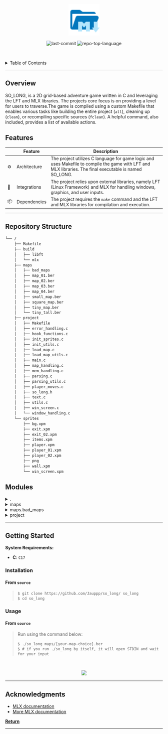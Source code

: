 <p align="center">
  <img src="https://raw.githubusercontent.com/PKief/vscode-material-icon-theme/ec559a9f6bfd399b82bb44393651661b08aaf7ba/icons/folder-markdown-open.svg" width="100" alt="project-logo">
</p>
<p align="center">
	<img src="https://img.shields.io/github/last-commit/Jauppp/so_long?style=default&logo=git&logoColor=white&color=0080ff" alt="last-commit">
	<img src="https://img.shields.io/github/languages/top/Jauppp/so_long?style=default&color=0080ff" alt="repo-top-language">
<p>
<p align="center">
	<!-- default option, no dependency badges. -->
</p>

<br><!-- TABLE OF CONTENTS -->
<details>
  <summary>Table of Contents</summary><br>

- [ Overview](#-overview)
- [ Features](#-features)
- [ Repository Structure](#-repository-structure)
- [ Modules](#-modules)
- [ Getting Started](#-getting-started)
  - [ Installation](#-installation)
  - [ Usage](#-usage)
  - [ Tests](#-tests)
- [ Project Roadmap](#-project-roadmap)
- [ Contributing](#-contributing)
- [ License](#-license)
- [ Acknowledgments](#-acknowledgments)
</details>
<hr>

##  Overview

SO_LONG, is a 2D grid-based adventure game written in C and leveraging the LFT and MLX libraries. The projects core focus is on providing a level for users to traverse.The game is compiled using a custom Makefile that enables various tasks like building the entire project (`all`), cleaning up (`clean`), or recompiling specific sources (`fclean`). A helpful command, also included, provides a list of available actions. 

##  Features

|   |    Feature          | Description                                                                                             |
|----|---------------------|---------------------------------------------------------------------------------------------------------|
| ⚙️ | Architecture       | The project utilizes C language for game logic and uses Makefile to compile the game with LFT and MLX libraries. The final executable is named SO_LONG.                                               |
| 🔌 | Integrations       | The project relies upon external libraries, namely LFT (Linux Framework) and MLX for handling windows, graphics, and user inputs.                                                     |
| 📦 | Dependencies       | The project requires the `make` command and the LFT and MLX libraries for compilation and execution.             |

---

##  Repository Structure

```sh
└── /
    ├── Makefile
    ├── build
    │   ├── libft
    │   └── mlx
    ├── maps
    │   ├── bad_maps
    │   ├── map_01.ber
    │   ├── map_02.ber
    │   ├── map_03.ber
    │   ├── map_04.ber
    │   ├── small_map.ber
    │   ├── square_map.ber
    │   ├── tiny_map.ber
    │   └── tiny_tall.ber
    ├── project
    │   ├── Makefile
    │   ├── error_handling.c
    │   ├── hook_functions.c
    │   ├── init_sprites.c
    │   ├── init_utils.c
    │   ├── load_map.c
    │   ├── load_map_utils.c
    │   ├── main.c
    │   ├── map_handling.c
    │   ├── mem_handling.c
    │   ├── parsing.c
    │   ├── parsing_utils.c
    │   ├── player_moves.c
    │   ├── so_long.h
    │   ├── text.c
    │   ├── utils.c
    │   ├── win_screen.c
    │   └── window_handling.c
    └── sprites
        ├── bg.xpm
        ├── exit.xpm
        ├── exit_02.xpm
        ├── items.xpm
        ├── player.xpm
        ├── player_01.xpm
        ├── player_02.xpm
        ├── png
        ├── wall.xpm
        └── win_screen.xpm
```

##  Modules

<details closed><summary>.</summary>

| File| Summary|
| ---| ---|
| [Makefile](https://github.com/Jauppp/so_long/blob/master/Makefile) | This Makefile compiles a game called SO_LONG by assembling various C source files and linking with the LFT and MLX libraries. Upon execution, it generates an executable named SO_LONG. The file outlines targets like all, clean, fclean to run, clean, or recompile the project respectively. Other features include a help command that lists all possible actions, and even a kitty printout as a fun touch. |

</details>

<details closed><summary>maps</summary>

| File| Summary|
| ---                                                                                 | ---|
| [maps](https://github.com/Jauppp/so_long/blob/master/maps)         | This subdirectory countains eight maps of different sizes and complexity used to render the levels of the game ; all are considered to be valid maps.                            |
</details>

<details closed><summary>maps.bad_maps</summary>

| File| Summary|
| ---| ---|
| [bad.maps](https://github.com/Jauppp/so_long/blob/master/maps/bad_maps)| Maps in this subdirectory are considered invalid and were used to test the parsing. They are either too big, have missing elements (no player, no exit, no collectibles, or inaccessible items), or are not rectangular nor walled in.|
</details>

<details closed><summary>project</summary>

| File| Summary|
| ---| ---    |
| [load_map_utils.c](https://github.com/Jauppp/so_long/blob/master/project/load_map_utils.c)   | In this C file, three functions (load_player, load_decor, load_background) are defined to dynamically display specific images based on the corresponding elements (P, C, 1, etc.) at a particular position in the two-dimensional game map. The load_background function displays wall or background depending on the cell content, while the load_player function renders the player image in the same manner. Load_decor is a composite function that draws decorations like items or exits as well. It prioritizes wall elements before decoration elements when determining what to draw at each position. |
| [init_sprites.c](https://github.com/Jauppp/so_long/blob/master/project/init_sprites.c)| In this project' subdirectory, `init_sprites.c` initializes visual game elements by loading sprites into the display. The script ensures the correct importation of background, wall, item, exit, and player images from the sprites directory."|
| [error_handling.c](https://github.com/Jauppp/so_long/blob/master/project/error_handling.c)| Manages error scenarios for the game project. Facilitates graceful exits when encountering memory, parsing, or MLX issues. Functions such as `mem_err`, `parse_err`, `mlx_error`, and `print_error` ensure program termination with informative messages, maximizing user experience in case of errors.|
| [player_moves.c](https://github.com/Jauppp/so_long/blob/master/project/player_moves.c) | The player character based on user input in four directions.Checks: if moving into walls (represented by 1), collectible items (represented by C) or exit (represented by E).It updates the map, move count and item collection count after each movement. and displaysa message indicating the number of remaining items required to open the exit. Repeatedly runs until player reaches the exit, creating a simple maze game structure.|
| [text.c](https://github.com/Jauppp/so_long/blob/master/project/text.c)  |In essence, the code here helps to keep users informed about their progress : displaying and updating player movement count, clearing old move counts, displaying a victory message with move count, and formatting the text accordingly on the screen depending on the window size.|
| [hook_functions.c](https://github.com/Jauppp/so_long/blob/master/project/hook_functions.c)| The `hook_functions.c` file enables movement control for the player character by capturing keyboard inputs (w, a, s, d) and providing corresponding directional movements within the game map. Additionally, it offers an exit functionality by responding to the ESC keypress, gracefully closing the game window when invoked.|
| [main.c](https://github.com/Jauppp/so_long/blob/master/project/main.c)  | This main.c file serves as the entry point for the project. It initiates the program by loading the map (either from standard input or from a specified file) and launching the window display. The code validates the loaded map and manages potential errors accordingly, ensuring a correct map structure before rendering it. This enables users to navigate through the custom 2D game environment defined in multiple.ber files within the repositorys maps folder.|
| [parsing.c](https://github.com/Jauppp/so_long/blob/master/project/parsing.c)| Inspects and validates a given map for our So-Long project, ensuring it adheres to critical requirements. Key functions enforced by this file include map rectangularity, closure (encompassed by walls), presence of one starting point, collectible objects, and a single exit. Failure to pass these checks results in error handling, preserving the games integrity.|
| [load_map.c](https://github.com/Jauppp/so_long/blob/master/project/load_map.c)| The `load_map.c` file, nestled within the main project directory, orchestrates the loading process for game maps in the so-long engine. It initializes the displays coordinate system and sequentially loads decorations, players, and items onto the screen. Moreover, it includes a function, `load_move()`, that refreshes the map as the player moves.|
| [so_long.h](https://github.com/Jauppp/so_long/blob/master/project/so_long.h)| The header for this project, defining the function prototypes and several data structures for coordinate and map display handling|
| [utils.c](https://github.com/Jauppp/so_long/blob/master/project/utils.c)| In this utility module `project/utils.c`, functions are defined that help manage the So-Long games map and data. The core functionalities include calculating map dimensions, clearing the map by resetting non-player cells, and determining the players initial position in the center of the map. These utilities facilitate easy handling of game map structures for better navigation and display control within the game architecture.           |
| [Makefile](https://github.com/Jauppp/so_long/blob/master/project/Makefile)| This Makefile serves as the build script for a program called SO_LONG. By executing the make command, the source files are compiled into an executable named SO_LONG which can then be run using the command./SO_LONG.|
| [win_screen.c](https://github.com/Jauppp/so_long/blob/master/project/win_screen.c)| This file, `win_screen.c`, handles the animation and display of victory screens in the game. It refreshes the players sprite during animations and loads the win screen with the corresponding image, while adjusting it to the center of the map. Moreover, it initiates an exit animation upon opening the door, subsequently ending the MLX loop, concluding the game victoriously.|
| [map_handling.c](https://github.com/Jauppp/so_long/blob/master/project/map_handling.c)| Init_map_stdin()` and `init_map_fd()`. These functions read the map either from a specified file or standard input stream. It also enforces validation rules for a valid game level, ensuring its rectangular, closed (surrounded by walls), contains at least one entry point and one exit, has items to collect, and doesnt trap the player.|
| [init_utils.c](https://github.com/Jauppp/so_long/blob/master/project/init_utils.c)| Assigns default values to all graphical elements (sprites, maps) and counter variables.-Counts the number of collectibles in the map for tracking progress.-Nullifies coordinates and calculates sprite coordinates when needed.|
| [parsing_utils.c](https://github.com/Jauppp/so_long/blob/master/project/parsing_utils.c)| The `parsing_utils.c` file within the game project serves to verify map validity, resolve issues such as trapped sprites, and locate specific sprite coordinates in the given map structure. Ensuring a well-structured map for error-free gameplay.|
| [mem_handling.c](https://github.com/Jauppp/so_long/blob/master/project/mem_handling.c)| Manages dynamic memory allocation within the project, ensuring resources are properly cleaned up. Key functions like `free_tab` free arrays, while `free_double_tab` handles two-dimensional data structures. The critical `free_and_exit` function deallocates memory and terminates the program if necessary. Lastly, the `free_mlx` routine cleans up all associated graphic resources for mlx handling prior to program exit, keeping memory consumption efficient.|
| [window_handling.c](https://github.com/Jauppp/so_long/blob/master/project/window_handling.c) | Initializes display, decor, player, and map; displays welcome message with total moves counter; degisters input hooks (keypress and window close); loads game maps using provided utility functions; continuously updates MLX loop to render graphics.|

</details>

---

##  Getting Started

**System Requirements:**

* **C**: `C17`

###  Installation

<h4>From <code>source</code></h4>


> ```console
> $ git clone https://github.com/Jauppp/so_long/ so_long
> $ cd so_long
>```

###  Usage

<h4>From <code>source</code></h4>

> Run  using the command below:
> ```console
> $ ./so_long maps/[your-map-choice].ber
> $ # if you run ./so_long by itself, it will open STDIN and wait for your input
> ```
<br>
<p align="center">
   <a href="https://github.com{/Jauppp/so_long/}graphs/contributors">
      <img src="https://contrib.rocks/image?repo=Jauppp/so_long">
   </a>
</p>
</details>

---

##  Acknowledgments

- <a href="https://reactive.so/post/42-a-comprehensive-guide-to-so_long"> MLX documentation 
- <a href="https://harm-smits.github.io/42docs/libs/minilibx"> More MLX documentation </a>

[**Return**](#-overview)

---
